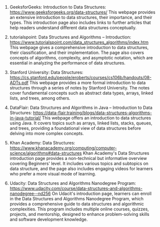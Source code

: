 

1. GeeksforGeeks: Introduction to Data Structures:
https://www.geeksforgeeks.org/data-structures/
This webpage provides an extensive introduction to data structures, their importance, and their types. This introduction page also includes links to further articles that help readers understand different data structures conceptually.

2. tutorialspoint: Data Structures and Algorithms – Introduction:
https://www.tutorialspoint.com/data_structures_algorithms/index.htm
This webpage gives a comprehensive introduction to data structures, their classification, and their implementation. The page also covers concepts of algorithms, complexity, and asymptotic notation, which are essential in analyzing the performance of data structures.

3. Stanford University: Data Structures:
https://cs.stanford.edu/people/eroberts/courses/cs106b/handouts/08-ADTs.pdf
This webpage provides a more formal introduction to data structures through a series of notes by Stanford University. The notes cover fundamental concepts such as abstract data types, arrays, linked lists, and trees, among others.

4. DataFlair: Data Structures and Algorithms in Java – Introduction to Data Structures:
https://data-flair.training/blogs/data-structures-algorithms-in-java-tutorial/
This webpage offers an introduction to data structures using Java. It covers topics such as arrays, linked lists, stacks, queues, and trees, providing a foundational view of data structures before delving into more complex concepts.

5. Khan Academy: Data Structures:
https://www.khanacademy.org/computing/computer-science/algorithms#data-structures
Khan Academy's Data Structures introduction page provides a non-technical but informative overview covering Beginners' level. It includes various topics and subtopics on data structure, and the page also includes engaging videos for learners who prefer a more visual mode of learning. 

6. Udacity: Data Structures and Algorithms Nanodegree Program:
https://www.udacity.com/course/data-structures-and-algorithms-nanodegree--nd256
On Udacit's introduction page, learners can enroll in the Data Structures and Algorithms Nanodegree Program, which provides a comprehensive guide to data structures and algorithmic complexities. This program includes multiple online courses, quizzes, projects, and mentorship, designed to enhance problem-solving skills and software development knowledge.